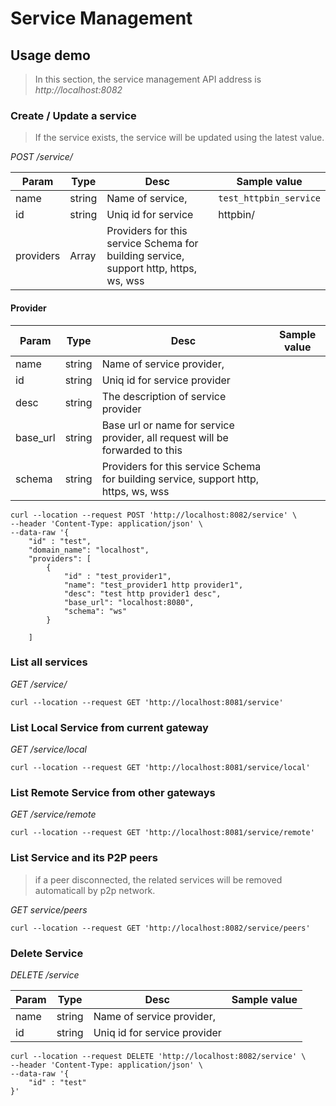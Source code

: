 # Service Management 

## Usage demo

> In this section, the service management API address is *http://localhost:8082*

### Create / Update a service

> If the service exists, the service will be updated using the latest value. 

*POST /service/*

| Param    | Type   | Desc                                                         | Sample value           |
| -------- | ------ | ------------------------------------------------------------ | ---------------------- |
| name     | string | Name of service,          | `test_httpbin_service` |
| id | string | Uniq id for service | httpbin/               |
| providers   | Array | Providers for this service Schema for building service, support http, https, ws, wss    |                    |


#### Provider 
| Param    | Type   | Desc                                                         | Sample value           |
| -------- | ------ | ------------------------------------------------------------ | ---------------------- |
| name     | string | Name of service provider,          |  |
| id | string | Uniq id for service provider |              |
| desc   | string |  The description of service provider  |   
| base_url   | string | Base url or name for service provider, all request will be forwarded to this   |  
| schema   | string | Providers for this service Schema for building service, support http, https, ws, wss    |  


```shell
curl --location --request POST 'http://localhost:8082/service' \
--header 'Content-Type: application/json' \
--data-raw '{
    "id" : "test",
    "domain_name": "localhost",
    "providers": [
        {
            "id" : "test_provider1",
            "name": "test_provider1 http provider1",
            "desc": "test http provider1 desc",
            "base_url": "localhost:8080",
            "schema": "ws"
        }

    ]
```

### List all services

*GET /service/*

```shell
curl --location --request GET 'http://localhost:8081/service'
```

### List Local Service from current gateway
*GET /service/local*

```shell
curl --location --request GET 'http://localhost:8081/service/local'
```

### List Remote Service from other gateways
*GET /service/remote*

```shell
curl --location --request GET 'http://localhost:8081/service/remote'
```

### List Service and its P2P peers

> if a peer disconnected, the related services will be removed automaticall by p2p network.

*GET service/peers*

```shell
curl --location --request GET 'http://localhost:8082/service/peers'
```

### Delete Service
*DELETE /service*

| Param    | Type   | Desc                                                         | Sample value           |
| -------- | ------ | ------------------------------------------------------------ | ---------------------- |
| name     | string | Name of service provider,          |  |
| id | string | Uniq id for service provider |              |

```shell
curl --location --request DELETE 'http://localhost:8082/service' \
--header 'Content-Type: application/json' \
--data-raw '{
    "id" : "test"
}'
```